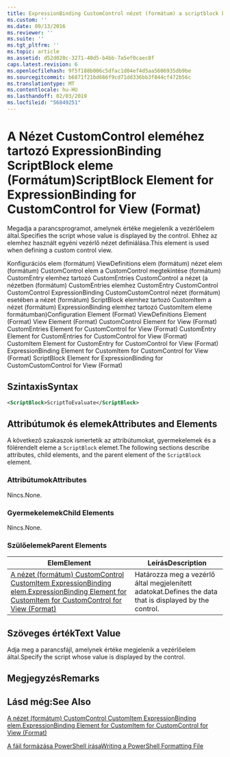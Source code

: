 ```yaml
---
title: ExpressionBinding CustomControl nézet (formátum) a scriptblock kulcsszót eleme |} A Microsoft Docs
ms.custom: ''
ms.date: 09/13/2016
ms.reviewer: ''
ms.suite: ''
ms.tgt_pltfrm: ''
ms.topic: article
ms.assetid: d52d020c-3271-40d5-b4bb-7a5ef0caec8f
caps.latest.revision: 6
ms.openlocfilehash: 9f5f188b006c5dfac1d04ef4d5aa5606935db9be
ms.sourcegitcommit: b6871f21bd666f9cd71dd336bb3f844cf472b56c
ms.translationtype: MT
ms.contentlocale: hu-HU
ms.lasthandoff: 02/03/2019
ms.locfileid: "56849251"
---
```

# <a name="scriptblock-element-for-expressionbinding-for-customcontrol-for-view-format"></a><span data-ttu-id="d5712-102">A Nézet CustomControl eleméhez tartozó ExpressionBinding ScriptBlock eleme (Formátum)</span><span class="sxs-lookup"><span data-stu-id="d5712-102">ScriptBlock Element for ExpressionBinding for CustomControl for View (Format)</span></span>

<span data-ttu-id="d5712-103">Megadja a parancsprogramot, amelynek értéke megjelenik a vezérlőelem által.</span><span class="sxs-lookup"><span data-stu-id="d5712-103">Specifies the script whose value is displayed by the control.</span></span> <span data-ttu-id="d5712-104">Ehhez az elemhez használt egyéni vezérlő nézet definiálása.</span><span class="sxs-lookup"><span data-stu-id="d5712-104">This element is used when defining a custom control view.</span></span>

<span data-ttu-id="d5712-105">Konfigurációs elem (formátum) ViewDefinitions elem (formátum) nézet elem (formátum) CustomControl elem a CustomControl megtekintése (formátum) CustomEntry elemhez tartozó CustomEntries CustomControl a nézet (a nézetben (formátum) CustomEntries elemhez CustomEntry CustomControl CustomControl ExpressionBinding CustomCustomControl nézet (formátum) esetében a nézet (formátum) ScriptBlock elemhez tartozó CustomItem a nézet (formátum) ExpressionBinding elemhez tartozó CustomItem eleme formátumban)</span><span class="sxs-lookup"><span data-stu-id="d5712-105">Configuration Element (Format) ViewDefinitions Element (Format) View Element (Format) CustomControl Element for View (Format) CustomEntries Element for CustomControl for View (Format) CustomEntry Element for CustomEntries for CustomControl for View (Format) CustomItem Element for CustomEntry for CustomControl for View (Format) ExpressionBinding Element for CustomItem for CustomControl for View (Format) ScriptBlock Element for ExpressionBinding for CustomCustomControl for View (Format)</span></span>

## <a name="syntax"></a><span data-ttu-id="d5712-106">Szintaxis</span><span class="sxs-lookup"><span data-stu-id="d5712-106">Syntax</span></span>

```xml
<ScriptBlock>ScriptToEvaluate</ScriptBlock>
```

## <a name="attributes-and-elements"></a><span data-ttu-id="d5712-107">Attribútumok és elemek</span><span class="sxs-lookup"><span data-stu-id="d5712-107">Attributes and Elements</span></span>

<span data-ttu-id="d5712-108">A következő szakaszok ismertetik az attribútumokat, gyermekelemek és a fölérendelt eleme a `ScriptBlock` elemet.</span><span class="sxs-lookup"><span data-stu-id="d5712-108">The following sections describe attributes, child elements, and the parent element of the `ScriptBlock` element.</span></span>

### <a name="attributes"></a><span data-ttu-id="d5712-109">Attribútumok</span><span class="sxs-lookup"><span data-stu-id="d5712-109">Attributes</span></span>

<span data-ttu-id="d5712-110">Nincs.</span><span class="sxs-lookup"><span data-stu-id="d5712-110">None.</span></span>

### <a name="child-elements"></a><span data-ttu-id="d5712-111">Gyermekelemek</span><span class="sxs-lookup"><span data-stu-id="d5712-111">Child Elements</span></span>

<span data-ttu-id="d5712-112">Nincs.</span><span class="sxs-lookup"><span data-stu-id="d5712-112">None.</span></span>

### <a name="parent-elements"></a><span data-ttu-id="d5712-113">Szülőelemek</span><span class="sxs-lookup"><span data-stu-id="d5712-113">Parent Elements</span></span>

|<span data-ttu-id="d5712-114">Elem</span><span class="sxs-lookup"><span data-stu-id="d5712-114">Element</span></span>|<span data-ttu-id="d5712-115">Leírás</span><span class="sxs-lookup"><span data-stu-id="d5712-115">Description</span></span>|
|-------------|-----------------|
|[<span data-ttu-id="d5712-116">A nézet (formátum) CustomControl CustomItem ExpressionBinding elem.</span><span class="sxs-lookup"><span data-stu-id="d5712-116">ExpressionBinding Element for CustomItem for CustomControl for View (Format)</span></span>](./expressionbinding-element-for-customitem-for-customcontrol-for-view-format.md)|<span data-ttu-id="d5712-117">Határozza meg a vezérlő által megjelenített adatokat.</span><span class="sxs-lookup"><span data-stu-id="d5712-117">Defines the data that is displayed by the control.</span></span>|

## <a name="text-value"></a><span data-ttu-id="d5712-118">Szöveges érték</span><span class="sxs-lookup"><span data-stu-id="d5712-118">Text Value</span></span>

<span data-ttu-id="d5712-119">Adja meg a parancsfájl, amelynek értéke megjelenik a vezérlőelem által.</span><span class="sxs-lookup"><span data-stu-id="d5712-119">Specify the script whose value is displayed by the control.</span></span>

## <a name="remarks"></a><span data-ttu-id="d5712-120">Megjegyzés</span><span class="sxs-lookup"><span data-stu-id="d5712-120">Remarks</span></span>

## <a name="see-also"></a><span data-ttu-id="d5712-121">Lásd még:</span><span class="sxs-lookup"><span data-stu-id="d5712-121">See Also</span></span>

[<span data-ttu-id="d5712-122">A nézet (formátum) CustomControl CustomItem ExpressionBinding elem.</span><span class="sxs-lookup"><span data-stu-id="d5712-122">ExpressionBinding Element for CustomItem for CustomControl for View (Format)</span></span>](./expressionbinding-element-for-customitem-for-customcontrol-for-view-format.md)

[<span data-ttu-id="d5712-123">A fájl formázása PowerShell írása</span><span class="sxs-lookup"><span data-stu-id="d5712-123">Writing a PowerShell Formatting File</span></span>](./writing-a-powershell-formatting-file.md)
